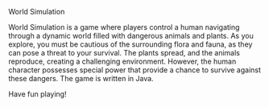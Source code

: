 World Simulation

World Simulation is a game where players control a human navigating through a dynamic world filled with dangerous animals and plants.
As you explore, you must be cautious of the surrounding flora and fauna, as they can pose a threat to your survival.
The plants spread, and the animals reproduce, creating a challenging environment.
However, the human character possesses special power that provide a chance to survive against these dangers. The game is written in Java.

Have fun playing!

